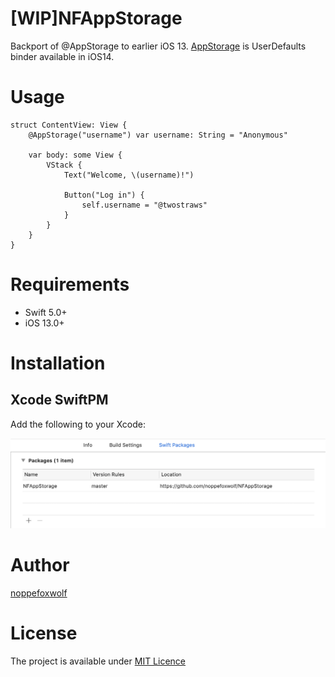 # [WIP]NFAppStorage

Backport of @AppStorage to earlier iOS 13.
[AppStorage](https://developer.apple.com/documentation/swiftui/appstorage) is UserDefaults binder available in iOS14.

# Usage

```
struct ContentView: View {
    @AppStorage("username") var username: String = "Anonymous"

    var body: some View {
        VStack {
            Text("Welcome, \(username)!")

            Button("Log in") {
                self.username = "@twostraws"
            }
        }
    }
}
```

# Requirements
- Swift 5.0+
- iOS 13.0+

# Installation

## Xcode SwiftPM

Add the following to your Xcode:

![](https://github.com/noppefoxwolf/NFAppStorage/blob/master/.github/xcode.png)

# Author

[noppefoxwolf](https://twitter.com/noppefoxwolf)

# License

The project is available under [MIT Licence](https://github.com/noppefoxwolf/NFAppStorage/blob/master/LICENSE)
